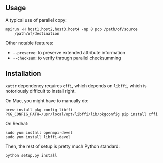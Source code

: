 ## Usage

A typical use of parallel copy:

    mpirun -H host1,host2,host3,host4 -np 8 pcp /path/of/source
        /path/of/destination

Other notable features:

- `--preserve`: to preserve extended attribute information
- `--checksum`: to verify through parallel checksumming


## Installation

`xattr` dependency requires `cffi`, which depends on `libffi`, which is
notoriously difficult to install right.

On Mac, you might have to manually do:

    brew install pkg-config libffi
    PKG_CONFIG_PATH=/usr/local/opt/libffi/lib/pkgconfig pip install cffi

On Redhat:

    sudo yum install openmpi-devel
    sudo yum install libffi-devel
  
Then, the rest of setup is pretty much Python standard:

    python setup.py install

